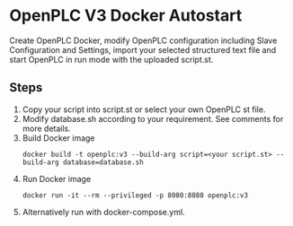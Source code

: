 # OpenPLC V3 Docker Autostart
Create OpenPLC Docker, modify OpenPLC configuration including Slave Configuration and Settings, import your selected structured text file and start OpenPLC in run mode with the uploaded script.st.

## Steps
1. Copy your script into script.st or select your own OpenPLC st file.
2. Modify database.sh according to your requirement. See comments for more details.
3. Build Docker image
    ```
    docker build -t openplc:v3 --build-arg script=<your script.st> --build-arg database=database.sh
    ```
4.  Run Docker image
    ```
    docker run -it --rm --privileged -p 8080:8080 openplc:v3
    ```
5. Alternatively run with docker-compose.yml.